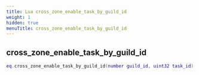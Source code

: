 ```yaml
---
title: Lua cross_zone_enable_task_by_guild_id
weight: 1
hidden: true
menuTitle: cross_zone_enable_task_by_guild_id
---
```

## cross_zone_enable_task_by_guild_id
```lua
eq.cross_zone_enable_task_by_guild_id(number guild_id, uint32 task_id) -- void
```